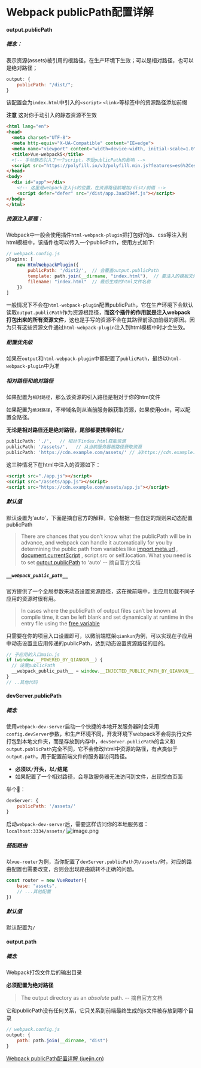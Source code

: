 # Webpack publicPath配置详解

#### output.publicPath

##### 概念：

表示资源(assets)被引用的根路径，在生产环境下生效；可以是相对路径，也可以是绝对路径；

```js
output: {
	publicPath: "/dist/";
}
```

该配置会为`index.html`中引入的`<script>` `<link>`等标签中的资源路径添加前缀

**注意** 这对你手动引入的静态资源不生效

```html
<html lang="en">
<head>
  <meta charset="UTF-8">
  <meta http-equiv="X-UA-Compatible" content="IE=edge">
  <meta name="viewport" content="width=device-width, initial-scale=1.0">
  <title>Vue-webpack5</title>
  <!-- 手动静态引入了一个script，不受publicPath的影响 -->
  <script src="https://polyfill.io/v3/polyfill.min.js?features=es6%2Ces7%2Ces2019%2Ces2018%2Ces2016%2Ces2017%2Ces2015%2Ces5%2Cdefault"></script>
</head>
<body>
  <div id="app"></div>
	<!-- 这里是webpack注入js的位置，在资源路径前增加/dist/前缀 -->
	<script defer="defer" src="/dist/app.3aad394f.js"></script>
</body>
</html>
```

##### 资源注入原理：

Webpack中一般会使用插件`html-webpack-plugin`把打包好的js、css等注入到html模板中，该插件也可以传入一个publicPath，使用方式如下:

```js
// webpack.config.js
plugins: [
    new HtmlWebpackPlugin({
        publicPath: '/dist2/',  // 会覆盖output.publicPath
        template: path.join(__dirname, "index.html"),  // 要注入的模板文件
        filename: "index.html"  // 最后生成的html文件名称
    })
]
```

一般情况下不会在`html-webpack-plugin`配置publicPath，它在生产环境下会默认读取`output.publicPath`作为资源根路径，**而这个插件的作用就是注入webpack打包出来的所有资源文件**，这也是手写的资源不会在其路径前添加前缀的原因。因为只有这些资源文件通过`html-webpack-plugin`注入到html模板中时才会生效。

##### 配置优先级

如果在`output`和`html-webpack-plugin`中都配置了`publicPath`，最终以`html-webpack-plugin`中为准

##### 相对路径和绝对路径

如果配置为`相对路径`，那么该资源的引入路径是相对于你的html文件

如果配置为`绝对路径`，不带域名则从当前服务器获取资源，如果使用cdn，可以配置全路径。

**无论是相对路径还是绝对路径，尾部都要携带斜杠`/`**

```js
publicPath: './',   // 相对于index.html获取资源
publicPath: '/assets/',   // 从当前服务器根路径获取资源
publicPath: 'https://cdn.example.com/assets/' // 从https://cdn.example.com/assets/ 获取资源
```

这三种情况下在html中注入的资源如下：

```html
<script src="./app.js"></script>
<script src="/assets/app.js"></script>
<script src="https://cdn.example.com/assets/app.js"></script>
```

##### 默认值

默认设置为’auto’，下面是摘自官方的解释，它会根据一些自定的规则来动态配置publicPath

> There are chances that you don’t know what the publicPath will be in advance, and webpack can handle it automatically for you by determining the public path from variables like [import.meta.url](https://webpack.js.org/api/module-variables/#importmetaurl) , [document.currentScript](https://developer.mozilla.org/en-US/docs/Web/API/Document/currentScript) , script.src or self.location. What you need is to set [output.publicPath](https://webpack.js.org/configuration/output/#outputpublicpath) to ‘auto’ -- 摘自官方文档

##### `__webpack_public_path__`

官方提供了一个全局参数来动态设置资源路径，这在微前端中，主应用加载不同子应用的资源时很有用。

> In cases where the publicPath of output files can’t be known at compile time, it can be left blank and set dynamically at runtime in the entry file using the [free variable](https://stackoverflow.com/questions/12934929/what-are-free-variables)

只需要在你的项目入口设置即可，以微前端框架`qiankun`为例，可以实现在子应用中动态设置主应用传递的publicPath，达到动态设置资源路径的目的。

```js
// 子应用的入口main.js
if (window.__POWERED_BY_QIANKUN__) {
  // 设置publicPath
  __webpack_public_path__ = window.__INJECTED_PUBLIC_PATH_BY_QIANKUN__;
}
// ..其他代码
```

#### devServer.publicPath

##### 概念

使用`webpack-dev-server`启动一个快捷的本地开发服务器时会采用`config.devServer`参数，和生产环境不同，开发环境下webpack不会将执行文件打包到本地文件夹，而是存放到内存中，`devServer.publicPath`的含义和`output.publicPath`完全不同，它不会修改html中资源的路径，有点类似于`output.path`，用于配置前端文件的服务器访问路径。

- **必须以`/`开头，以`/`结尾**
- 如果配置了一个相对路径，会导致服务器无法访问到文件，出现空白页面

举个🌰：

```js
devServer: {
    publicPath: '/assets/'
}
```

启动`webpack-dev-server`后，需要这样访问你的本地服务器：`localhost:3334/assets/` ![image.png](https://p3-juejin.byteimg.com/tos-cn-i-k3u1fbpfcp/334ccdc0e81240f88ba06983f185a8ff~tplv-k3u1fbpfcp-watermark.image)

##### 搭配路由

以`vue-router`为例，当你配置了`devServer.publicPath`为`/assets/`时，对应的路由配置也需要改变，否则会出现路由跳转不正确的问题。

```js
const router = new VueRouter({
    base: "assets",
    // ...其他配置
})
```

##### 默认值

默认配置为`/`

#### output.path

##### 概念

Webpack打包文件后的输出目录

**必须配置为绝对路径**

> The output directory as an *absolute* path. -- 摘自官方文档

它和publicPath没有任何关系，它只关系到前端最终生成的js文件被存放到哪个目录

```js
// webpack.config.js
output: {
	path: path.join(__dirname, "dist")
}
```





[Webpack publicPath配置详解 (juejin.cn)](https://juejin.cn/post/6977628582419890206)